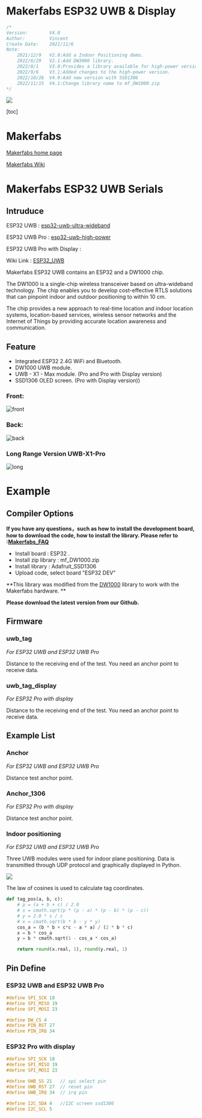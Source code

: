 # Makerfabs ESP32 UWB & Display

```c++
/*
Version:		V4.0
Author:			Vincent
Create Date:	2021/11/6
Note:
	2021/12/9 	V2.0:Add a Indoor Positioning demo.
	2022/6/29 	V2.1:Add DW3000 library.
	2022/8/1  	V3.0:Provides a library available for high-power versions. Move DW3000 to other 		  					     repositories.
	2022/9/6	V3.1:Added changes to the high-power version.
	2022/10/26 	V4.0:Add new version with SSD1306
	2022/11/15	V4.1:Change library name to mf_DW1000.zip
*/
```
![](md_pic/main.jpg)


[toc]

# Makerfabs

[Makerfabs home page](https://www.makerfabs.com/)

[Makerfabs Wiki](https://makerfabs.com/wiki/index.php?title=Main_Page)

# Makerfabs ESP32 UWB Serials
## Intruduce



ESP32 UWB : [esp32-uwb-ultra-wideband](https://www.makerfabs.com/esp32-uwb-ultra-wideband.html) 

ESP32 UWB Pro : [esp32-uwb-high-power](https://www.makerfabs.com/esp32-uwb-high-power-120m.html)

ESP32 UWB Pro with Display : []()

Wiki Link : [ESP32_UWB](https://www.makerfabs.com/wiki/index.php?title=ESP32_UWB) 



Makerfabs ESP32 UWB contains an ESP32 and a DW1000 chip.

The DW1000 is a single-chip wireless transceiver based on ultra-wideband technology. The chip enables you to develop cost-effective RTLS solutions that can pinpoint indoor and outdoor positioning to within 10 cm.

The chip provides a new approach to real-time location and indoor location systems, location-based services, wireless sensor networks and the Internet of Things by providing accurate location awareness and communication.






## Feature

- Integrated ESP32 2.4G WiFi and Bluetooth.
- DW1000 UWB module.
- UWB - X1 - Max module. (Pro and Pro with Display version)
- SSD1306 OLED screen. (Pro with Display version))


### Front:

![front](md_pic/front.jpg)

### Back:
![back](md_pic/back.jpg)

### Long Range Version UWB-X1-Pro

![long](md_pic/long.jpg)




# Example

## Compiler Options

**If you have any questions，such as how to install the development board, how to download the code, how to install the library. Please refer to :[Makerfabs_FAQ](https://github.com/Makerfabs/Makerfabs_FAQ)**

- Install board : ESP32 .
- Install zip library : mf_DW1000.zip
- Install library : Adafruit_SSD1306
- Upload code, select board "ESP32 DEV"

**This library was modified from the [DW1000](https://github.com/thotro/arduino-dw1000) library to work with the Makerfabs hardware. **

**Please download the latest version from our Github.**



 



## Firmware

### uwb_tag

*For ESP32 UWB and ESP32 UWB Pro*

Distance to the receiving end of the test. You need an anchor point to receive data.

### uwb_tag_display

*For ESP32 Pro with display*

Distance to the receiving end of the test. You need an anchor point to receive data.

## Example List

### Anchor

*For ESP32 UWB and ESP32 UWB Pro*

Distance test anchor point.

### Anchor_1306

*For ESP32 Pro with display*

Distance test anchor point.





### Indoor positioning

*For ESP32 UWB and ESP32 UWB Pro*

Three UWB modules were used for indoor plane positioning. Data is transmitted through UDP protocol and graphically displayed in Python. 

![](md_pic/pos.jpg)

The law of cosines is used to calculate tag coordinates.

```python
def tag_pos(a, b, c):
    # p = (a + b + c) / 2.0
    # s = cmath.sqrt(p * (p - a) * (p - b) * (p - c))
    # y = 2.0 * s / c
    # x = cmath.sqrt(b * b - y * y)
    cos_a = (b * b + c*c - a * a) / (2 * b * c)
    x = b * cos_a
    y = b * cmath.sqrt(1 - cos_a * cos_a)

    return round(x.real, 1), round(y.real, 1)
```





## Pin Define

### ESP32 UWB and ESP32 UWB Pro

```c++
#define SPI_SCK 18
#define SPI_MISO 19
#define SPI_MOSI 23

#define DW_CS 4
#define PIN_RST 27
#define PIN_IRQ 34
```

### ESP32 Pro with display

```c++
#define SPI_SCK 18
#define SPI_MISO 19
#define SPI_MOSI 23

#define UWB_SS 21   // spi select pin
#define UWB_RST 27  // reset pin
#define UWB_IRQ 34  // irq pin

#define I2C_SDA 4	//I2C screen ssd1306
#define I2C_SCL 5
```

